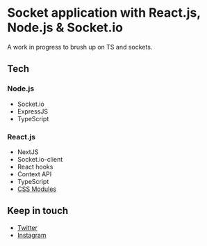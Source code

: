 # Socket application with React.js, Node.js & Socket.io

A work in progress to brush up on TS and sockets.

## Tech

### Node.js

- Socket.io
- ExpressJS
- TypeScript

### React.js

- NextJS
- Socket.io-client
- React hooks
- Context API
- TypeScript
- [CSS Modules](https://nextjs.org/docs/basic-features/built-in-css-support#adding-component-level-css)

<!--
## Screenshots
### Home screen
![](./screenshots/1.png)
### No rooms
![](./screenshots/2.png)
### In chat
![](./screenshots/3.png)
 -->

## Keep in touch

- [Twitter](https://twitter.com/LostOneStudios)
- [Instagram](https://www.instagram.com/nickt.dev)
